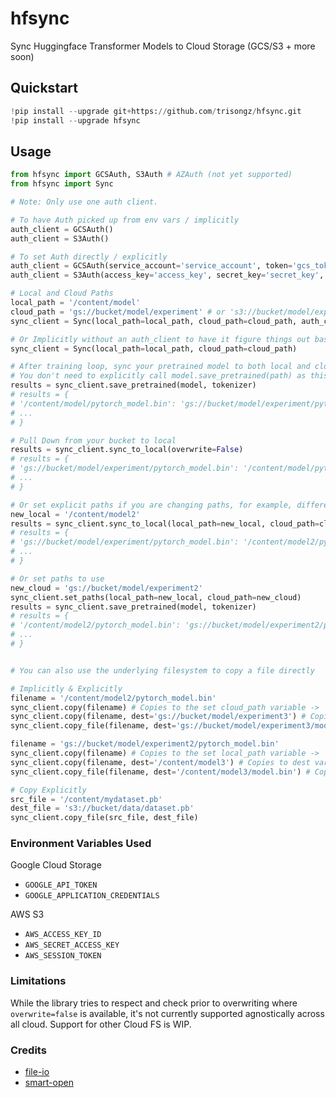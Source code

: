 # hfsync
 Sync Huggingface Transformer Models to Cloud Storage (GCS/S3 + more soon)



## Quickstart

```python
!pip install --upgrade git+https://github.com/trisongz/hfsync.git
!pip install --upgrade hfsync

```

## Usage
```python
from hfsync import GCSAuth, S3Auth # AZAuth (not yet supported)
from hfsync import Sync

# Note: Only use one auth client.

# To have Auth picked up from env vars / implicitly
auth_client = GCSAuth()
auth_client = S3Auth()

# To set Auth directly / explicitly
auth_client = GCSAuth(service_account='service_account', token='gcs_token')
auth_client = S3Auth(access_key='access_key', secret_key='secret_key', session_token='token')

# Local and Cloud Paths
local_path = '/content/model'
cloud_path = 'gs://bucket/model/experiment' # or 's3://bucket/model/experiment'
sync_client = Sync(local_path=local_path, cloud_path=cloud_path, auth_client=auth_client)

# Or Implicitly without an auth_client to have it figure things out based on your cloud path
sync_client = Sync(local_path=local_path, cloud_path=cloud_path)

# After training loop, sync your pretrained model to both local and cloud. 
# You don't need to explicitly call model.save_pretrained(path) as this function will do that automatically
results = sync_client.save_pretrained(model, tokenizer)
# results = {
# '/content/model/pytorch_model.bin': 'gs://bucket/model/experiment/pytorch_model.bin'
# ...
# }

# Pull Down from your bucket to local
results = sync_client.sync_to_local(overwrite=False)
# results = {
# 'gs://bucket/model/experiment/pytorch_model.bin': '/content/model/pytorch_model.bin'
# ...
# }

# Or set explicit paths if you are changing paths, for example, different dirs for each checkpoint
new_local = '/content/model2'
results = sync_client.sync_to_local(local_path=new_local, cloud_path=cloud_path, overwrite=False)
# results = {
# 'gs://bucket/model/experiment/pytorch_model.bin': '/content/model2/pytorch_model.bin'
# ...
# }

# Or set paths to use
new_cloud = 'gs://bucket/model/experiment2'
sync_client.set_paths(local_path=new_local, cloud_path=new_cloud)
results = sync_client.save_pretrained(model, tokenizer)
# results = {
# '/content/model2/pytorch_model.bin': 'gs://bucket/model/experiment2/pytorch_model.bin'
# ...
# }


# You can also use the underlying filesystem to copy a file directly

# Implicitly & Explicitly
filename = '/content/model2/pytorch_model.bin'
sync_client.copy(filename) # Copies to the set cloud_path variable -> 'gs://bucket/model/experiment2/pytorch_model.bin'
sync_client.copy(filename, dest='gs://bucket/model/experiment3') # Copies to dest variable -> 'gs://bucket/model/experiment3/pytorch_model.bin'
sync_client.copy_file(filename, dest='gs://bucket/model/experiment3/model.bin') # Copies to dest variable -> 'gs://bucket/model/experiment3/model.bin'

filename = 'gs://bucket/model/experiment2/pytorch_model.bin'
sync_client.copy(filename) # Copies to the set local_path variable -> '/content/model2/pytorch_model.bin'
sync_client.copy(filename, dest='/content/model3') # Copies to dest variable -> '/content/model3/pytorch_model.bin'
sync_client.copy_file(filename, dest='/content/model3/model.bin') # Copies to dest variable -> '/content/model3/model.bin'

# Copy Explicitly
src_file = '/content/mydataset.pb'
dest_file = 's3://bucket/data/dataset.pb'
sync_client.copy_file(src_file, dest_file)

```
### Environment Variables Used

Google Cloud Storage
- `GOOGLE_API_TOKEN`
- `GOOGLE_APPLICATION_CREDENTIALS`

AWS S3
- `AWS_ACCESS_KEY_ID`
- `AWS_SECRET_ACCESS_KEY`
- `AWS_SESSION_TOKEN`


### Limitations

While the library tries to respect and check prior to overwriting where `overwrite=false` is available, it's not currently supported agnostically across all cloud.
Support for other Cloud FS is WIP.

### Credits

- [file-io](https://github.com/trisongz/file_io)
- [smart-open](https://github.com/RaRe-Technologies/smart_open)